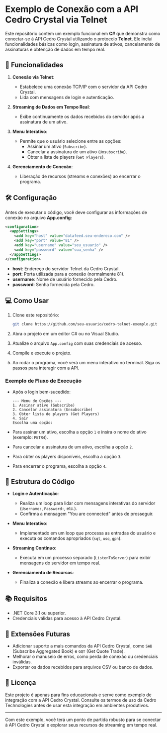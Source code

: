 # Exemplo de Conexão com a API Cedro Crystal via Telnet

Este repositório contém um exemplo funcional em **C#** que demonstra como conectar-se à API Cedro Crystal utilizando o protocolo **Telnet**. Ele inclui funcionalidades básicas como login, assinatura de ativos, cancelamento de assinaturas e obtenção de dados em tempo real.

## 🚀 Funcionalidades

1. **Conexão via Telnet**:
   - Estabelece uma conexão TCP/IP com o servidor da API Cedro Crystal.
   - Lida com mensagens de login e autenticação.

2. **Streaming de Dados em Tempo Real**:
   - Exibe continuamente os dados recebidos do servidor após a assinatura de um ativo.

3. **Menu Interativo**:
   - Permite que o usuário selecione entre as opções:
     - Assinar um ativo (`Subscribe`).
     - Cancelar a assinatura de um ativo (`Unsubscribe`).
     - Obter a lista de players (`Get Players`).

4. **Gerenciamento de Conexão**:
   - Liberação de recursos (streams e conexões) ao encerrar o programa.

## 🛠️ Configuração

Antes de executar o código, você deve configurar as informações de conexão no arquivo **App.config**:

```xml
<configuration>
  <appSettings>
    <add key="host" value="datafeed.seu-endereco.com" />
    <add key="port" value="81" />
    <add key="username" value="seu_usuario" />
    <add key="password" value="sua_senha" />
  </appSettings>
</configuration>
```

- **host**: Endereço do servidor Telnet da Cedro Crystal.
- **port**: Porta utilizada para a conexão (normalmente 81).
- **username**: Nome de usuário fornecido pela Cedro.
- **password**: Senha fornecida pela Cedro.

## 💻 Como Usar

1. Clone este repositório:
   ```bash
   git clone https://github.com/seu-usuario/cedro-telnet-exemplo.git
   ```

2. Abra o projeto em um editor C# ou no Visual Studio.

3. Atualize o arquivo `App.config` com suas credenciais de acesso.

4. Compile e execute o projeto.

5. Ao rodar o programa, você verá um menu interativo no terminal. Siga os passos para interagir com a API.

### Exemplo de Fluxo de Execução

- Após o login bem-sucedido:
  ```
  --- Menu de Opções ---
  1. Assinar ativo (Subscribe)
  2. Cancelar assinatura (Unsubscribe)
  3. Obter lista de players (Get Players)
  4. Sair
  Escolha uma opção:
  ```

- Para assinar um ativo, escolha a opção `1` e insira o nome do ativo (exemplo: `PETR4`).

- Para cancelar a assinatura de um ativo, escolha a opção `2`.

- Para obter os players disponíveis, escolha a opção `3`.

- Para encerrar o programa, escolha a opção `4`.

## 🧩 Estrutura do Código

- **Login e Autenticação**:
  - Realiza um loop para lidar com mensagens interativas do servidor (`Username:`, `Password:`, etc.).
  - Confirma a mensagem "You are connected" antes de prosseguir.

- **Menu Interativo**:
  - Implementado em um loop que processa as entradas do usuário e executa os comandos apropriados (`sqt`, `usq`, `gpn`).

- **Streaming Contínuo**:
  - Executa em um processo separado (`ListenToServer`) para exibir mensagens do servidor em tempo real.

- **Gerenciamento de Recursos**:
  - Finaliza a conexão e libera streams ao encerrar o programa.

## 📚 Requisitos

- .NET Core 3.1 ou superior.
- Credenciais válidas para acesso à API Cedro Crystal.

## 🔧 Extensões Futuras

- Adicionar suporte a mais comandos da API Cedro Crystal, como `SAB` (Subscribe Aggregated Book) e `GQT` (Get Quote Trade).
- Melhorar o manuseio de erros, como perda de conexão ou credenciais inválidas.
- Exportar os dados recebidos para arquivos CSV ou banco de dados.

## 📄 Licença

Este projeto é apenas para fins educacionais e serve como exemplo de integração com a API Cedro Crystal. Consulte os termos de uso da Cedro Technologies antes de usar esta integração em ambientes produtivos.

---

Com este exemplo, você terá um ponto de partida robusto para se conectar à API Cedro Crystal e explorar seus recursos de streaming em tempo real.